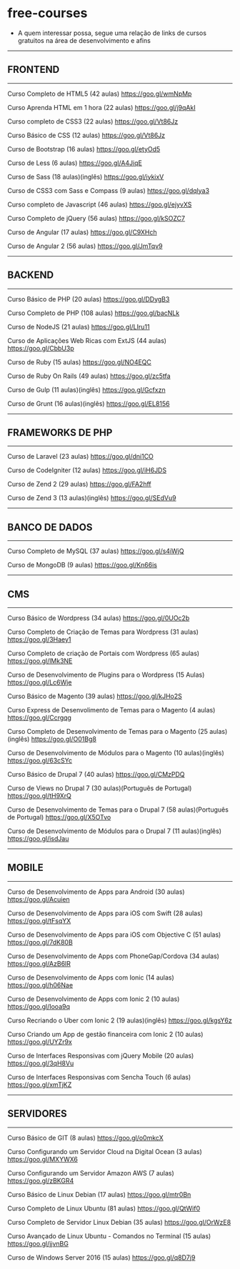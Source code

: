 # free-courses

- A quem interessar possa, segue uma relação de links de cursos gratuitos na área de desenvolvimento e afins

---------------
                       
## FRONTEND 

---------------

Curso Completo de HTML5 (42 aulas)
https://goo.gl/wmNpMp

Curso Aprenda HTML em 1 hora (22 aulas)
https://goo.gl/j9qAkI

Curso completo de CSS3 (22 aulas)
https://goo.gl/Vt86Jz

Curso Básico de CSS (12 aulas)
https://goo.gl/Vt86Jz

Curso de Bootstrap (16 aulas)
https://goo.gl/etyOd5

Curso de Less (6 aulas)
https://goo.gl/A4JiqE

Curso de Sass (18 aulas)(inglês)
https://goo.gl/iykixV

Curso de CSS3 com Sass e Compass (9 aulas)
https://goo.gl/dqlya3

Curso completo de Javascript (46 aulas)
https://goo.gl/ejyvXS

Curso Completo de jQuery (56 aulas)
https://goo.gl/kSOZC7

Curso de Angular (17 aulas)
https://goo.gl/C9XHch

Curso de Angular 2 (56 aulas)
https://goo.gl/JmTqv9

---------------

## BACKEND 

---------------

Curso Básico de PHP (20 aulas)
https://goo.gl/DDygB3

Curso Completo de PHP (108 aulas)
https://goo.gl/bacNLk

Curso de NodeJS (21 aulas)
https://goo.gl/LIru11

Curso de Aplicações Web Ricas com ExtJS (44 aulas)
https://goo.gl/CbbU3p

Curso de Ruby (15 aulas)
https://goo.gl/NO4EQC

Curso de Ruby On Rails (49 aulas)
https://goo.gl/zc5tfa

Curso de Gulp (11 aulas)(inglês)
https://goo.gl/Gcfxzn

Curso de Grunt (16 aulas)(inglês)
https://goo.gl/EL8156

---------------

## FRAMEWORKS DE PHP 

---------------

Curso de Laravel (23 aulas)
https://goo.gl/dni1CO

Curso de CodeIgniter (12 aulas)
https://goo.gl/iH6JDS

Curso de Zend 2 (29 aulas)
https://goo.gl/FA2hff

Curso de Zend 3 (13 aulas)(inglês)
https://goo.gl/SEdVu9

---------------

## BANCO DE DADOS 

---------------

Curso Completo de MySQL (37 aulas)
https://goo.gl/s4iWjQ

Curso de MongoDB (9 aulas)
https://goo.gl/Kn66is

---------------

## CMS 

---------------

Curso Básico de Wordpress (34 aulas)
https://goo.gl/0UOc2b

Curso Completo de Criação de Temas para Wordpress (31 aulas)
https://goo.gl/3Haey1

Curso Completo de criação de Portais com Wordpress (65 aulas)
https://goo.gl/lMk3NE

Curso de Desenvolvimento de Plugins para o Wordpress (15 Aulas)
https://goo.gl/Lc6Wje

Curso Básico de Magento (39 aulas)
https://goo.gl/kJHo2S

Curso Express de Desenvolimento de Temas para o Magento (4 aulas)
https://goo.gl/Ccrgqg

Curso Completo de Desenvolvimento de Temas para o Magento (25 aulas)(inglês)
https://goo.gl/O01Bg8

Curso de Desenvolvimento de Módulos para o Magento (10 aulas)(inglês)
https://goo.gl/63cSYc

Curso Básico de Drupal 7 (40 aulas)
https://goo.gl/CMzPDQ

Curso de Views no Drupal 7 (30 aulas)(Português de Portugal)
https://goo.gl/tH9XrQ

Curso de Desenvolvimento de Temas para o Drupal 7 (58 aulas)(Português de Portugal)
https://goo.gl/X5OTvo

Curso de Desenvolvimento de Módulos para o Drupal 7 (11 aulas)(inglês)
https://goo.gl/isdJau

---------------

## MOBILE 

---------------

Curso de Desenvolvimento de Apps para Android (30 aulas)
https://goo.gl/Acuien

Curso de Desenvolvimento de Apps para iOS com Swift (28 aulas)
https://goo.gl/tFsqYX

Curso de Desenvolvimento de Apps para iOS com Objective C (51 aulas)
https://goo.gl/7dK80B

Curso de Desenvolvimento de Apps com PhoneGap/Cordova (34 aulas)
https://goo.gl/AzB6lR

Curso de Desenvolvimento de Apps com Ionic (14 aulas)
https://goo.gl/h06Nae

Curso de Desenvolvimento de Apps com Ionic 2 (10 aulas)
https://goo.gl/Iooa9q

Curso Recriando o Uber com Ionic 2 (19 aulas)(inglês)
https://goo.gl/kgsY6z

Curso Criando um App de gestão financeira com Ionic 2 (10 aulas)
https://goo.gl/UYZr9x

Curso de Interfaces Responsivas com jQuery Mobile (20 aulas)
https://goo.gl/3qH8Vu

Curso de Interfaces Responsivas com Sencha Touch (6 aulas)
https://goo.gl/xmTjKZ

---------------

## SERVIDORES 

---------------

Curso Básico de GIT (8 aulas)
https://goo.gl/o0mkcX

Curso Configurando um Servidor Cloud na Digital Ocean (3 aulas)
https://goo.gl/MXYWX6

Curso Configurando um Servidor Amazon AWS (7 aulas)
https://goo.gl/zBKGR4

Curso Básico de Linux Debian (17 aulas)
https://goo.gl/mtr0Bn

Curso Completo de Linux Ubuntu (81 aulas)
https://goo.gl/QtWif0

Curso Completo de Servidor Linux Debian (35 aulas)
https://goo.gl/OrWzE8

Curso Avançado de Linux Ubuntu - Comandos no Terminal (15 aulas)
https://goo.gl/jjvnBG

Curso de Windows Server 2016 (15 aulas)
https://goo.gl/q8D7j9
